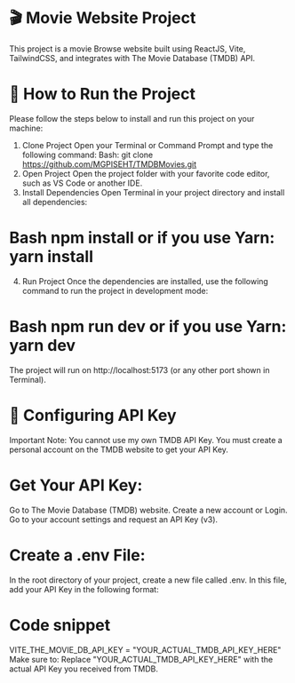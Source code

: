 # 🎬 Movie Website Project
This project is a movie Browse website built using ReactJS, Vite, TailwindCSS, and integrates with The Movie Database (TMDB) API.

# 🚀 How to Run the Project
Please follow the steps below to install and run this project on your machine:
1. Clone Project
Open your Terminal or Command Prompt and type the following command:
Bash:  git clone https://github.com/MGPISEHT/TMDBMovies.git
2. Open Project
Open the project folder with your favorite code editor, such as VS Code or another IDE.
3. Install Dependencies
Open Terminal in your project directory and install all dependencies:

# Bash npm install or if you use Yarn: yarn install

4. Run Project
Once the dependencies are installed, use the following command to run the project in development mode:

# Bash npm run dev or if you use Yarn: yarn dev
The project will run on http://localhost:5173 (or any other port shown in Terminal).

# 🔑 Configuring API Key
Important Note: You cannot use my own TMDB API Key. You must create a personal account on the TMDB website to get your API Key.

# Get Your API Key:
Go to The Movie Database (TMDB) website.
Create a new account or Login.
Go to your account settings and request an API Key (v3).

# Create a .env File:
In the root directory of your project, create a new file called .env. In this file, add your API Key in the following format:

# Code snippet
VITE_THE_MOVIE_DB_API_KEY = "YOUR_ACTUAL_TMDB_API_KEY_HERE"
Make sure to: Replace "YOUR_ACTUAL_TMDB_API_KEY_HERE" with the actual API Key you received from TMDB.